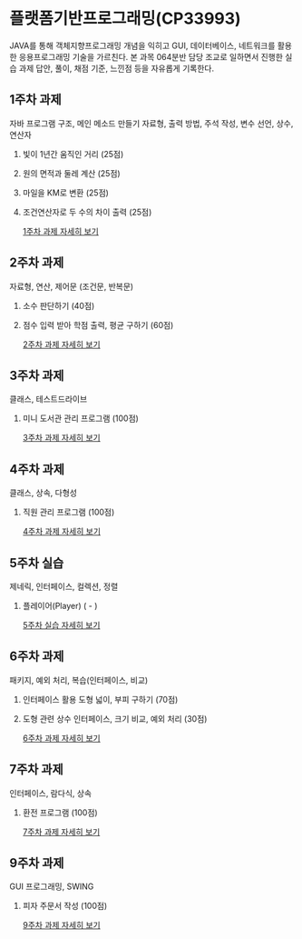 # 플랫폼기반프로그래밍(CP33993)
JAVA를 통해 객체지향프로그래밍 개념을 익히고 GUI, 데이터베이스, 네트워크를 활용한 응용프로그래밍 기술을 가르친다.
본 과목 064분반 담당 조교로 일하면서 진행한 실습 과제 답안, 풀이, 채점 기준, 느낀점 등을 자유롭게 기록한다.

## 1주차 과제
자바 프로그램 구조, 메인 메소드 만들기
자료형, 출력 방법, 주석 작성, 변수 선언, 상수, 연산자
1. 빛이 1년간 움직인 거리 (25점)
2. 원의 면적과 둘레 계산 (25점)
3. 마일을 KM로 변환 (25점)
4. 조건연산자로 두 수의 차이 출력 (25점)

    [1주차 과제 자세히 보기](./week1)

## 2주차 과제
자료형, 연산, 제어문 (조건문, 반복문)
1. 소수 판단하기 (40점)
2. 점수 입력 받아 학점 출력, 평균 구하기 (60점)

    [2주차 과제 자세히 보기](./week2)

## 3주차 과제
클래스, 테스트드라이브
1. 미니 도서관 관리 프로그램 (100점)

    [3주차 과제 자세히 보기](./week3)
    
## 4주차 과제
클래스, 상속, 다형성
1. 직원 관리 프로그램 (100점)

    [4주차 과제 자세히 보기](./week4)

## 5주차 실습
제네릭, 인터페이스, 컬렉션, 정렬
1. 플레이어(Player) ( - )

    [5주차 실습 자세히 보기](./week5)

## 6주차 과제
패키지, 예외 처리, 복습(인터페이스, 비교)
1. 인터페이스 활용 도형 넓이, 부피 구하기 (70점)
2. 도형 관련 상수 인터페이스, 크기 비교, 예외 처리 (30점)

    [6주차 과제 자세히 보기](./week6)
    
## 7주차 과제
인터페이스, 람다식, 상속
1. 환전 프로그램 (100점)

    [7주차 과제 자세히 보기](./week7)
    
## 9주차 과제
GUI 프로그래밍, SWING
1. 피자 주문서 작성 (100점)

    [9주차 과제 자세히 보기](./week9)